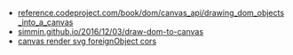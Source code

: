 - [reference.codeproject.com/book/dom/canvas_api/drawing_dom_objects_into_a_canvas](https://reference.codeproject.com/book/dom/canvas_api/drawing_dom_objects_into_a_canvas)
- [simmin.github.io/2016/12/03/draw-dom-to-canvas](https://simmin.github.io/2016/12/03/draw-dom-to-canvas/)
- [canvas render svg foreignObject cors](https://stackoverflow.com/questions/50824012/why-does-this-svg-holding-blob-url-taint-the-canvas-in-chrome)
